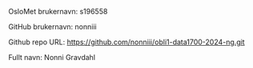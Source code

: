 OsloMet brukernavn: s196558

GitHub brukernavn: nonniii

Github repo URL: https://github.com/nonniii/obli1-data1700-2024-ng.git

Fullt navn: Nonni Gravdahl

